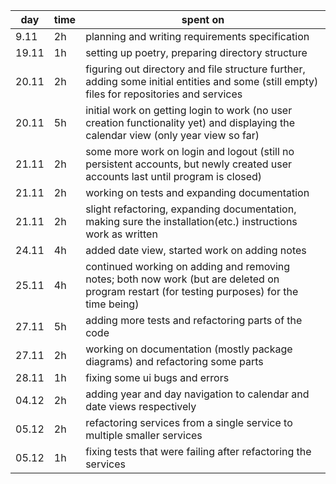 | day  | time | spent on |
|------|------|----------|
| 9.11 | 2h   | planning and writing requirements specification |
| 19.11| 1h   | setting up poetry, preparing directory structure |
| 20.11| 2h   | figuring out directory and file structure further, adding some initial entities and some (still empty) files for repositories and services |
| 20.11| 5h   | initial work on getting login to work (no user creation functionality yet) and displaying the calendar view (only year view so far) |
| 21.11| 2h   | some more work on login and logout (still no persistent accounts, but newly created user accounts last until program is closed) |
| 21.11| 2h   | working on tests and expanding documentation |
| 21.11| 2h   | slight refactoring, expanding documentation, making sure the installation(etc.) instructions work as written |
| 24.11| 4h	  | added date view, started work on adding notes |
| 25.11| 4h   | continued working on adding and removing notes; both now work (but are deleted on program restart (for testing purposes) for the time being) |
| 27.11| 5h   | adding more tests and refactoring parts of the code |
| 27.11| 2h   | working on documentation (mostly package diagrams) and refactoring some parts |
| 28.11| 1h   | fixing some ui bugs and errors |
| 04.12| 2h   | adding year and day navigation to calendar and date views respectively |
| 05.12| 2h   | refactoring services from a single service to multiple smaller services |
| 05.12| 1h   | fixing tests that were failing after refactoring the services |
